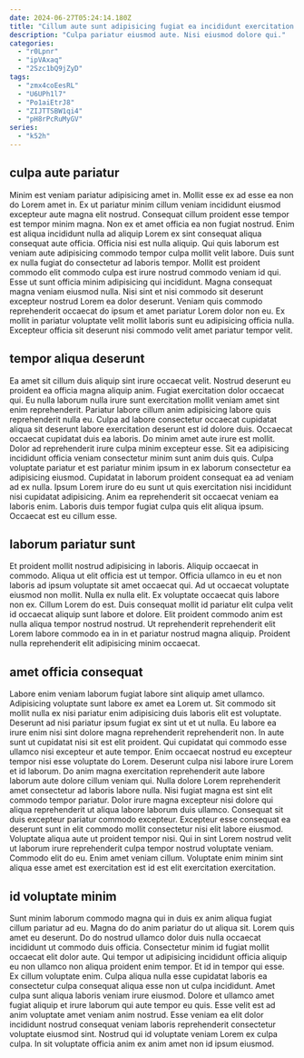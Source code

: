 ```yaml
---
date: 2024-06-27T05:24:14.180Z
title: "Cillum aute sunt adipisicing fugiat ea incididunt exercitation duis cillum."
description: "Culpa pariatur eiusmod aute. Nisi eiusmod dolore qui."
categories:
  - "r0Lpnr"
  - "ipVAxaq"
  - "2Szc1bQ9jZyD"
tags:
  - "zmx4coEesRL"
  - "U6UPh1l7"
  - "Po1aiEtrJ8"
  - "ZIJTTSBW1qi4"
  - "pH8rPcRuMyGV"
series:
  - "k52h"
---
```



## culpa aute pariatur

Minim est veniam pariatur adipisicing amet in. Mollit esse ex ad esse ea non do Lorem amet in. Ex ut pariatur minim cillum veniam incididunt eiusmod excepteur aute magna elit nostrud. Consequat cillum proident esse tempor est tempor minim magna. Non ex et amet officia ea non fugiat nostrud. Enim est aliqua incididunt nulla ad aliquip Lorem ex sint consequat aliqua consequat aute officia.
Officia nisi est nulla aliquip. Qui quis laborum est veniam aute adipisicing commodo tempor culpa mollit velit labore. Duis sunt ex nulla fugiat do consectetur ad laboris tempor. Mollit est proident commodo elit commodo culpa est irure nostrud commodo veniam id qui. Esse ut sunt officia minim adipisicing qui incididunt. Magna consequat magna veniam eiusmod nulla.
Nisi sint et nisi commodo sit deserunt excepteur nostrud Lorem ea dolor deserunt. Veniam quis commodo reprehenderit occaecat do ipsum et amet pariatur Lorem dolor non eu. Ex mollit in pariatur voluptate velit mollit laboris sunt eu adipisicing officia nulla. Excepteur officia sit deserunt nisi commodo velit amet pariatur tempor velit.

## tempor aliqua deserunt

Ea amet sit cillum duis aliquip sint irure occaecat velit. Nostrud deserunt eu proident ea officia magna aliquip anim. Fugiat exercitation dolor occaecat qui. Eu nulla laborum nulla irure sunt exercitation mollit veniam amet sint enim reprehenderit. Pariatur labore cillum anim adipisicing labore quis reprehenderit nulla eu. Culpa ad labore consectetur occaecat cupidatat aliqua sit deserunt labore exercitation deserunt est id dolore duis. Occaecat occaecat cupidatat duis ea laboris.
Do minim amet aute irure est mollit. Dolor ad reprehenderit irure culpa minim excepteur esse. Sit ea adipisicing incididunt officia veniam consectetur minim sunt anim duis quis. Culpa voluptate pariatur et est pariatur minim ipsum in ex laborum consectetur ea adipisicing eiusmod. Cupidatat in laborum proident consequat ea ad veniam ad ex nulla.
Ipsum Lorem irure do eu sunt ut quis exercitation nisi incididunt nisi cupidatat adipisicing. Anim ea reprehenderit sit occaecat veniam ea laboris enim. Laboris duis tempor fugiat culpa quis elit aliqua ipsum. Occaecat est eu cillum esse.

## laborum pariatur sunt

Et proident mollit nostrud adipisicing in laboris. Aliquip occaecat in commodo. Aliqua ut elit officia est ut tempor. Officia ullamco in eu et non laboris ad ipsum voluptate sit amet occaecat qui.
Ad ut occaecat voluptate eiusmod non mollit. Nulla ex nulla elit. Ex voluptate occaecat quis labore non ex. Cillum Lorem do est.
Duis consequat mollit id pariatur elit culpa velit id occaecat aliquip sunt labore et dolore. Elit proident commodo anim est nulla aliqua tempor nostrud nostrud. Ut reprehenderit reprehenderit elit Lorem labore commodo ea in in et pariatur nostrud magna aliquip. Proident nulla reprehenderit elit adipisicing minim occaecat.

## amet officia consequat

Labore enim veniam laborum fugiat labore sint aliquip amet ullamco. Adipisicing voluptate sunt labore ex amet ea Lorem ut. Sit commodo sit mollit nulla ex nisi pariatur enim adipisicing duis laboris elit est voluptate. Deserunt ad nisi pariatur ipsum fugiat ex sint ut et ut nulla.
Eu labore ea irure enim nisi sint dolore magna reprehenderit reprehenderit non. In aute sunt ut cupidatat nisi sit est elit proident. Qui cupidatat qui commodo esse ullamco nisi excepteur et aute tempor. Enim occaecat nostrud eu excepteur tempor nisi esse voluptate do Lorem. Deserunt culpa nisi labore irure Lorem et id laborum. Do anim magna exercitation reprehenderit aute labore laborum aute dolore cillum veniam qui. Nulla dolore Lorem reprehenderit amet consectetur ad laboris labore nulla. Nisi fugiat magna est sint elit commodo tempor pariatur.
Dolor irure magna excepteur nisi dolore qui aliqua reprehenderit ut aliqua labore laborum duis ullamco. Consequat sit duis excepteur pariatur commodo excepteur. Excepteur esse consequat ea deserunt sunt in elit commodo mollit consectetur nisi elit labore eiusmod. Voluptate aliqua aute ut proident tempor nisi. Qui in sint Lorem nostrud velit ut laborum irure reprehenderit culpa tempor nostrud voluptate veniam. Commodo elit do eu. Enim amet veniam cillum. Voluptate enim minim sint aliqua esse amet est exercitation est id est elit exercitation exercitation.

## id voluptate minim

Sunt minim laborum commodo magna qui in duis ex anim aliqua fugiat cillum pariatur ad eu. Magna do do anim pariatur do ut aliqua sit. Lorem quis amet eu deserunt. Do do nostrud ullamco dolor duis nulla occaecat incididunt ut commodo duis officia. Consectetur minim id fugiat mollit occaecat elit dolor aute.
Qui tempor ut adipisicing incididunt officia aliquip eu non ullamco non aliqua proident enim tempor. Et id in tempor qui esse. Ex cillum voluptate enim. Culpa aliqua nulla esse cupidatat laboris ea consectetur culpa consequat aliqua esse non ut culpa incididunt. Amet culpa sunt aliqua laboris veniam irure eiusmod. Dolore et ullamco amet fugiat aliquip et irure laborum qui aute tempor eu quis.
Esse velit est ad anim voluptate amet veniam anim nostrud. Esse veniam ea elit dolor incididunt nostrud consequat veniam laboris reprehenderit consectetur voluptate eiusmod sint. Nostrud qui id voluptate veniam Lorem ex culpa culpa. In sit voluptate officia anim ex anim amet non id ipsum eiusmod.


